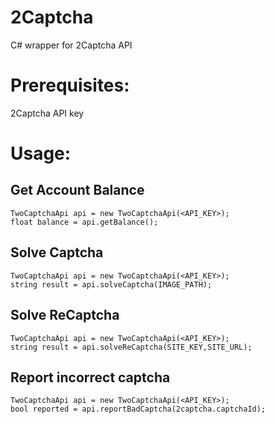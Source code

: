 # 2Captcha
C# wrapper for 2Captcha API


# Prerequisites:
2Captcha API key

# Usage:
## Get Account Balance
```
TwoCaptchaApi api = new TwoCaptchaApi(<API_KEY>);
float balance = api.getBalance();

```

## Solve Captcha
```
TwoCaptchaApi api = new TwoCaptchaApi(<API_KEY>);
string result = api.solveCaptcha(IMAGE_PATH);
```

## Solve ReCaptcha
```
TwoCaptchaApi api = new TwoCaptchaApi(<API_KEY>);
string result = api.solveReCaptcha(SITE_KEY,SITE_URL);
```


## Report incorrect captcha
```
TwoCaptchaApi api = new TwoCaptchaApi(<API_KEY>);
bool reported = api.reportBadCaptcha(2captcha.captchaId);

```




